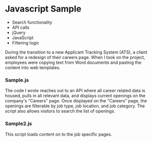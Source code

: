 # Javascript Sample

  * Search functionality
  * API calls
  * jQuery
  * JavaScript
  * Filtering logic



During the transition to a new Applicant Tracking System (ATS), a client asked for a redesign of their careers page. When I took on the project, employees were copying text from Word documents and pasting the content into web templates.


### Sample.js
The code I wrote reaches out to an API where all career related data is housed, pulls in all relevant data, and displays current openings on the company's "Careers" page. Once displayed on the "Careers" page, the openings are filterable by job type, job location, and job category. The script also allows visitors to search the list of openings. 


### Sample2.js
This script loads content on to the job specific pages. 
